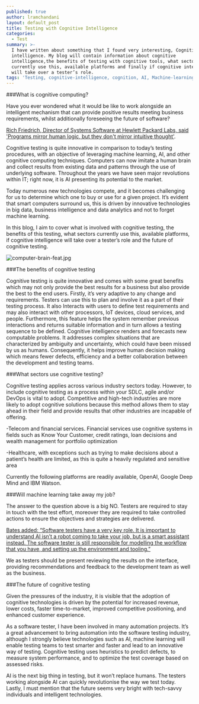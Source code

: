 ```yaml
---
published: true
author: lramchandani
layout: default_post
title: Testing with Cognitive Intelligence
categories:
  - Test
summary: >-
  I have written about something that I found very interesting, Cognitive
  intelligence. My blog will contain information about cognitive
  intelligence,the benefits of testing with cognitive tools, what sectors
  currently use this, available platforms and finally if cognitive intelligence
  will take over a tester’s role.
tags: 'Testing, cognitive-intelligence, cognition, AI, Machine-learning'
---
```

###What is cognitive computing?

Have you ever wondered what it would be like to work alongside an intelligent mechanism that can provide positive results meeting business requirements, whilst additionally foreseeing the future of software?

[Rich Friedrich, Director of Systems Software at Hewlett Packard Labs, said 'Programs mirror human logic, but they don't mirror intuitive thought'](https://www.labs.hpe.com/next-next/brain).

Cognitive testing is quite innovative in comparison to today’s testing procedures, with an objective of leveraging machine learning, AI, and other cognitive computing techniques. Computers can now imitate a human brain and collect results from existing data and patterns through the use of underlying software. Throughout the years we have seen major revolutions within IT; right now, it is AI presenting its potential to the market.

Today numerous new technologies compete, and it becomes challenging for us to determine which one to buy or use for a given project. It’s evident that smart computers surround us, this is driven by innovative technologies in big data, business intelligence and data analytics and not to forget machine learning.

In this blog, I aim to cover what is involved with cognitive testing, the benefits of this testing, what sectors currently use this, available platforms, if cognitive intelligence will take over a tester’s role and the future of cognitive testing.

![computer-brain-feat.jpg]({{site.baseurl}}/lramchandani/assets/computer-brain-feat.jpg)


###The benefits of cognitive testing

Cognitive testing is quite innovative and comes with some great benefits which may not only provide the best results for a business but also provide the best to the end users.  Firstly, it’s very adaptive to any change and requirements. Testers can use this to plan and involve it as a part of their testing process. It also Interacts with users to define test requirements and may also interact with other processors, IoT devices, cloud services, and people. Furthermore, this feature helps the system remember previous interactions and returns suitable information and in turn allows a testing sequence to be defined. Cognitive intelligence renders and forecasts new computable problems. It addresses complex situations that are characterized by ambiguity and uncertainty, which could have been missed by us as humans. Consequently, it helps improve human decision making which means fewer defects, efficiency and a better collaboration between the development and testing teams.



###What sectors use cognitive testing?

Cognitive testing applies across various industry sectors today. However, to include cognitive testing as a process within your SDLC, agile and/or DevOps is vital to adopt. Competitive and high-tech industries are more likely to adopt cognitive solutions because this method allows them to stay ahead in their field and provide results that other industries are incapable of offering.

-Telecom and financial services. Financial services use cognitive systems in fields such as Know Your Customer, credit ratings, loan decisions and wealth management for portfolio optimization

-Healthcare, with exceptions such as trying to make decisions about a patient’s health are limited, as this is quite a heavily regulated and sensitive area

Currently the following platforms are readily available, OpenAI, Google Deep Mind and IBM Watson.

###Will machine learning take away my job?

The answer to the question above is a big NO. Testers are required to stay in touch with the test effort, moreover they are required to take controlled actions to ensure the objectives and strategies are delivered.


[Bates added: “Software testers have a very key role. It is important to understand AI isn’t a robot coming to take your job, but is a smart assistant instead. The software tester is still responsible for modelling the workflow that you have, and setting up the environment and tooling.”](http://www.softwaretestingnews.co.uk/ai-replace-assist)

We as testers should be present reviewing the results on the interface, providing recommendations and feedback to the development team as well as the business.

###The future of cognitive testing

Given the pressures of the industry, it is visible that the adoption of cognitive technologies is driven by the potential for increased revenue, lower costs, faster time-to-market, improved competitive positioning, and enhanced customer experience.

As a software tester, I have been involved in many automation projects. It’s a great advancement to bring automation into the software testing industry, although I strongly believe technologies such as AI, machine learning will enable testing teams to test smarter and faster and lead to an innovative way of testing. Cognitive testing uses heuristics to predict defects, to measure system performance, and to optimize the test coverage based on assessed risks.

AI is the next big thing in testing, but it won’t replace humans. The testers working alongside AI can quickly revolutionise the way we test today. Lastly, I must mention that the future seems very bright with tech-savvy individuals and intelligent technologies.
